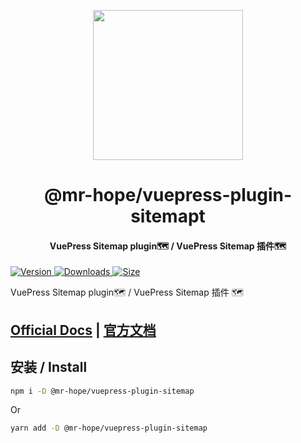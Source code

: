 <!-- markdownlint-disable -->
<p align="center">
  <img width="240" src="https://vuepress-theme-hope.mrhope.site/logo.svg" style="text-align: center;"/>
</p>
<h1 align="center">@mr-hope/vuepress-plugin-sitemapt</h1>
<h4 align="center">VuePress Sitemap plugin🗺️ / VuePress Sitemap 插件🗺️</h4>

[![Version](https://img.shields.io/npm/v/@mr-hope/vuepress-plugin-sitemap.svg?style=flat-square&logo=npm) ![Downloads](https://img.shields.io/npm/dm/@mr-hope/vuepress-plugin-sitemap.svg?style=flat-square&logo=npm) ![Size](https://img.shields.io/bundlephobia/min/@mr-hope/vuepress-plugin-sitemap?style=flat-square&logo=npm)](https://www.npmjs.com/package/@mr-hope/vuepress-plugin-sitemap)

<!-- markdownlint-restore -->

VuePress Sitemap plugin🗺️ / VuePress Sitemap 插件 🗺️

## [Official Docs](https://vuepress-theme-hope.mrhope.site/sitemap/) | [官方文档](https://vuepress-theme-hope.mrhope.site/sitemap/zh/)

## 安装 / Install

```bash
npm i -D @mr-hope/vuepress-plugin-sitemap
```

Or

```bash
yarn add -D @mr-hope/vuepress-plugin-sitemap
```
